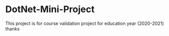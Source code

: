 # DotNet-Mini-Project
This project is for course validation project for education year (2020-2021)
thanks
